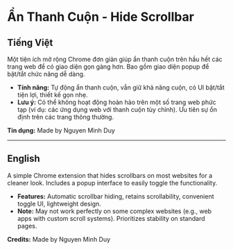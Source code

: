 # Ẩn Thanh Cuộn  - Hide Scrollbar

## Tiếng Việt

Một tiện ích mở rộng Chrome đơn giản giúp ẩn thanh cuộn trên hầu hết các trang web để có giao diện gọn gàng hơn. Bao gồm giao diện popup để bật/tắt chức năng dễ dàng.

* **Tính năng:** Tự động ẩn thanh cuộn, vẫn giữ khả năng cuộn, có UI bật/tắt tiện lợi, thiết kế gọn nhẹ.
* **Lưu ý:** Có thể không hoạt động hoàn hảo trên một số trang web phức tạp (ví dụ: các ứng dụng web với thanh cuộn tùy chỉnh). Ưu tiên sự ổn định trên các trang thông thường.

**Tín dụng:** Made by Nguyen Minh Duy

---

## English

A simple Chrome extension that hides scrollbars on most websites for a cleaner look. Includes a popup interface to easily toggle the functionality.

* **Features:** Automatic scrollbar hiding, retains scrollability, convenient toggle UI, lightweight design.
* **Note:** May not work perfectly on some complex websites (e.g., web apps with custom scroll systems). Prioritizes stability on standard pages.

**Credits:** Made by Nguyen Minh Duy
